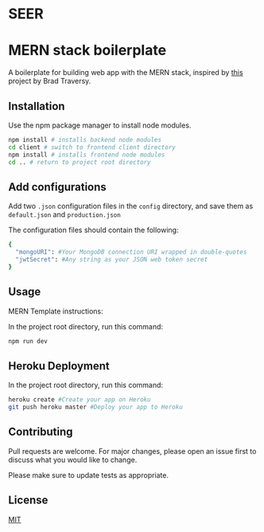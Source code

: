 # SEER

# MERN stack boilerplate

A boilerplate for building web app with the MERN stack, inspired by [this](https://github.com/bradtraversy/devconnector_2.0) project by Brad Traversy.

## Installation

Use the npm package manager to install node modules.

```bash
npm install # installs backend node modules
cd client # switch to frontend client directory
npm install # installs frontend node modules
cd .. # return to project root directory
```

## Add configurations

Add two `.json` configuration files in the `config` directory, and save them as `default.json` and `production.json`

The configuration files should contain the following:

```bash
{
  "mongoURI": #Your MongoDB connection URI wrapped in double-quotes
  "jwtSecret": #Any string as your JSON web token secret
}
```

## Usage

MERN Template instructions:

In the project root directory, run this command:

```bash
npm run dev
```

## Heroku Deployment

In the project root directory, run this command:

```bash
heroku create #Create your app on Heroku
git push heroku master #Deploy your app to Heroku

```

## Contributing

Pull requests are welcome. For major changes, please open an issue first to discuss what you would like to change.

Please make sure to update tests as appropriate.

## License

[MIT](https://choosealicense.com/licenses/mit/)
